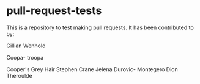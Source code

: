 # pull-request-tests

This is a repository to test making pull requests. It has been contributed to by:

Gillian Wenhold

Coopa- troopa

Cooper's Grey Hair
Stephen Crane
Jelena Durovic- Montegero
Dion Theroulde


